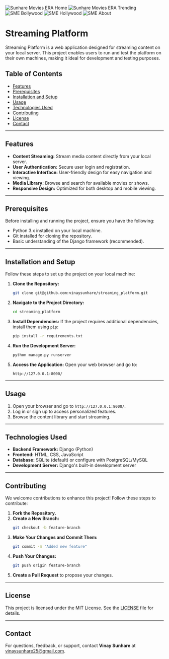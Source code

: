 ![Sunhare Movies ERA Home ](https://github.com/user-attachments/assets/e44fd97a-6fcd-44e2-9069-d11debdce922)
![Sunhare Movies ERA Trending](https://github.com/user-attachments/assets/e465e00a-6bf1-45fe-9d04-6a0640f30a73)
![SME Bollywood](https://github.com/user-attachments/assets/cf59a340-cc90-4310-9c49-055ee49be5c5)
![SME Hollywood](https://github.com/user-attachments/assets/c3b2c276-bb88-4022-ab20-d17e37fad540)
![SME About](https://github.com/user-attachments/assets/0d23e5f4-3982-493d-8130-b754040f907c)

# Streaming Platform

Streaming Platform is a web application designed for streaming content on your local server. This project enables users to run and test the platform on their own machines, making it ideal for development and testing purposes.

## Table of Contents
- [Features](#features)
- [Prerequisites](#prerequisites)
- [Installation and Setup](#installation-and-setup)
- [Usage](#usage)
- [Technologies Used](#technologies-used)
- [Contributing](#contributing)
- [License](#license)
- [Contact](#contact)

---

## Features
- **Content Streaming:** Stream media content directly from your local server.
- **User Authentication:** Secure user login and registration.
- **Interactive Interface:** User-friendly design for easy navigation and viewing.
- **Media Library:** Browse and search for available movies or shows.
- **Responsive Design:** Optimized for both desktop and mobile viewing.

---

## Prerequisites
Before installing and running the project, ensure you have the following:
- Python 3.x installed on your local machine.
- Git installed for cloning the repository.
- Basic understanding of the Django framework (recommended).

---

## Installation and Setup
Follow these steps to set up the project on your local machine:

1. **Clone the Repository:**
   ```bash
   git clone git@github.com:vinaysunhare/streaming_platform.git
   ```

2. **Navigate to the Project Directory:**
   ```bash
   cd streaming_platform
   ```

3. **Install Dependencies:**
   If the project requires additional dependencies, install them using `pip`:
   ```bash
   pip install -r requirements.txt
   ```

4. **Run the Development Server:**
   ```bash
   python manage.py runserver
   ```

5. **Access the Application:**
   Open your web browser and go to:
   ```plaintext
   http://127.0.0.1:8000/
   ```

---

## Usage
1. Open your browser and go to `http://127.0.0.1:8000/`.
2. Log in or sign up to access personalized features.
3. Browse the content library and start streaming.

---

## Technologies Used
- **Backend Framework:** Django (Python)
- **Frontend:** HTML, CSS, JavaScript
- **Database:** SQLite (default) or configure with PostgreSQL/MySQL
- **Development Server:** Django's built-in development server

---

## Contributing
We welcome contributions to enhance this project! Follow these steps to contribute:

1. **Fork the Repository.**
2. **Create a New Branch:**
   ```bash
   git checkout -b feature-branch
   ```
3. **Make Your Changes and Commit Them:**
   ```bash
   git commit -m "Added new feature"
   ```
4. **Push Your Changes:**
   ```bash
   git push origin feature-branch
   ```
5. **Create a Pull Request** to propose your changes.

---

## License
This project is licensed under the MIT License. See the [LICENSE](LICENSE) file for details.

---

## Contact
For questions, feedback, or support, contact **Vinay Sunhare** at [vinaysunhare25@gmail.com](mailto:vinaysunhare25@gmail.com).
```
